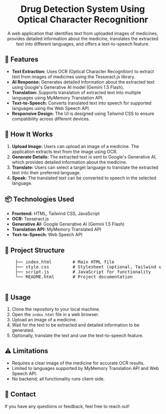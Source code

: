 <!DOCTYPE html>
<html lang="en">
<body>
    <h1 align="center">Drug Detection System Using Optical Character Recognitionr</h1>
    <p align="center">
        A web application that identifies text from uploaded images of medicines, provides detailed information about the medicine, translates the extracted text into different languages, and offers a text-to-speech feature.
    </p>

<h2>📜 Features</h2>
    <ul>
        <li><strong>Text Extraction:</strong> Uses OCR (Optical Character Recognition) to extract text from images of medicines using the Tesseract.js library.</li>
        <li><strong>AI Response:</strong> Generates detailed information about the extracted text using Google's Generative AI model (Gemini 1.5 Flash).</li>
        <li><strong>Translation:</strong> Supports translation of extracted text into multiple languages using MyMemory Translation API.</li>
        <li><strong>Text-to-Speech:</strong> Converts translated text into speech for supported languages using the Web Speech API.</li>
        <li><strong>Responsive Design:</strong> The UI is designed using Tailwind CSS to ensure compatibility across different devices.</li>
    </ul>

<h2>🚀 How It Works</h2>
    <ol>
        <li><strong>Upload Image:</strong> Users can upload an image of a medicine. The application extracts text from the image using OCR.</li>
        <li><strong>Generate Details:</strong> The extracted text is sent to Google's Generative AI, which provides detailed information about the medicine.</li>
        <li><strong>Translate:</strong> Users can select a target language to translate the extracted text into their preferred language.</li>
        <li><strong>Speak:</strong> The translated text can be converted to speech in the selected language.</li>
    </ol>

<h2>📦 Technologies Used</h2>
    <ul>
        <li><strong>Frontend:</strong> HTML, Tailwind CSS, JavaScript</li>
        <li><strong>OCR:</strong> Tesseract.js</li>
        <li><strong>Generative AI:</strong> Google Generative AI (Gemini 1.5 Flash)</li>
        <li><strong>Translation API:</strong> MyMemory Translated API</li>
        <li><strong>Text-to-Speech:</strong> Web Speech API</li>
    </ul>

<h2>📂 Project Structure</h2>
    <pre>
    ├── index.html        # Main HTML file
    ├── style.css         # Stylesheet (optional, Tailwind used via CDN)
    ├── script.js         # JavaScript for functionality
    └── README.html       # Project documentation
    </pre>

<h2>📖 Usage</h2>
    <ol>
        <li>Clone the repository to your local machine.</li>
        <li>Open the <code>index.html</code> file in a web browser.</li>
        <li>Upload an image of a medicine.</li>
        <li>Wait for the text to be extracted and detailed information to be generated.</li>
        <li>Optionally, translate the text and use the text-to-speech feature.</li>
    </ol>

<h2>⚠️ Limitations</h2>
    <ul>
        <li>Requires a clear image of the medicine for accurate OCR results.</li>
        <li>Limited to languages supported by MyMemory Translation API and Web Speech API.</li>
        <li>No backend; all functionality runs client-side.</li>
    </ul>

<h2>📧 Contact</h2>
    <p>If you have any questions or feedback, feel free to reach out!</p>
</body>
</html>
